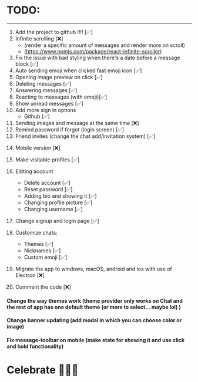 # TODO:

<hr>

1. Add the project to github !!!! [✅]
2. Infinite scrolling [❌]
   - (render a specific amount of messages and render more on scroll)
   - (https://www.npmjs.com/package/react-infinite-scroller)
3. Fix the issue with bad styling when there's a date before a message block [✅]
4. Auto sending emoji when clicked fast emoji icon [✅]
5. Opening image preview on click [✅]
6. Deleting messages [✅]
7. Answering messages [✅]
8. Reacting to messages (with emoji)[✅]
9. Show unread messages [✅]
10. Add more sign in options
    - Github [✅]
11. Sending images and message at the same time [❌]
12. Remind password if forgot (login screen) [✅]
13. Friend invites (change the chat add/invitation system) [✅]
<!-- 14. Blocking people [❌] -->
14. Mobile version [❌]
15. Make visitable profiles [✅]

16. Editing account

    - Delete account [✅]
    - Reset password [✅]
    - Adding bio and showing it [✅]
    - Changing profile picture [✅]
    - Changing username [✅]

17. Change signup and login page [✅]

18. Customize chats:
    - Themes [✅]
    - Nicknames [✅]
    - Custom emoji [✅]
19. Migrate the app to windows, macOS, android and ios with use of Electron [❌]
20. Comment the code [❌]

#### Change the way themes work (theme provider only works on Chat and the rest of app has one default theme (or more to select... maybe lol) )

#### Change banner updating (add modal in which you can choose color or image)

#### Fix message-toolbar on mobile (make state for showing it and use click and hold functionality)

# Celebrate 🥳🥳🥳
